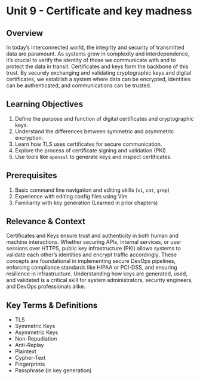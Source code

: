 # Unit 9 - Certificate and key madness

## Overview

In today’s interconnected world, the integrity and security of transmitted data are paramount. As systems grow in complexity and interdependence, it’s crucial to verify the identity of those we communicate with and to protect the data in transit. Certificates and keys form the backbone of this trust. By securely exchanging and validating cryptographic keys and digital certificates, we establish a system where data can be encrypted, identities can be authenticated, and communications can be trusted.

## Learning Objectives

1. Define the purpose and function of digital certificates and cryptographic keys.
2. Understand the differences between symmetric and asymmetric encryption.
3. Learn how TLS uses certificates for secure communication.
4. Explore the process of certificate signing and validation (PKI).
5. Use tools like `openssl` to generate keys and inspect certificates.

## Prerequisites

1. Basic command line navigation and editing skills (`vi`, `cat`, `grep`)
2. Experience with editing config files using Vim
3. Familiarity with key generation (Learned in prior chapters)

## Relevance & Context

Certificates and Keys ensure trust and authenticity in both human and machine interactions. Whether securing APIs, internal services, or user sessions over HTTPS, public key infrastructure (PKI) allows systems to validate each other’s identities and encrypt traffic accordingly. These concepts are foundational in implementing secure DevOps pipelines, enforcing compliance standards like HIPAA or PCI-DSS, and ensuring resilience in infrastructure. Understanding how keys are generated, used, and validated is a critical skill for system administrators, security engineers, and DevOps professionals alike.

## Key Terms & Definitions

- TLS
- Symmetric Keys
- Asymmetric Keys
- Non-Repudiation
- Anti-Replay
- Plaintext
- Cypher-Text
- Fingerprints
- Passphrase (in key generation)
